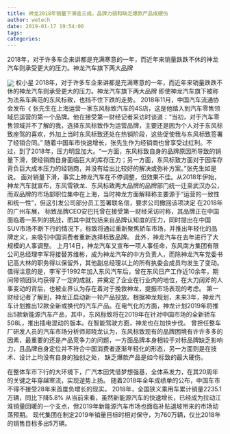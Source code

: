 ```yaml
---
title: 神龙2018年销量下滑逾三成，品牌力弱和缺乏爆款产品成硬伤
author: wetech
date: 2019-01-17 19:54:00
tags: 
categories: 
---
```

2018年，对于许多车企来讲都是充满寒意的一年，而近年来销量跌跌不休的神龙汽车则承受更大的压力。神龙汽车旗下两大品牌
<!-- more -->
<img align="center" border="0" src="https://imgcdn.yicai.com/uppics/images/2019/01/d77be951cb3f84773770d1bf24521eb0.jpg" />
权小星
2018年，对于许多车企来讲都是充满寒意的一年，而近年来销量跌跌不休的神龙汽车则承受更大的压力。神龙汽车旗下两大品牌
即使神龙汽车旗下被称为法系车典范的东风标致，也挡不住下跌的走势。
2018年11月，中国汽车流通协会发布《
张先生在上海运营一家东风标致汽车的4S店，这是他踏入到汽车零售领域后运营的第一个品牌。他在接受第一财经记者采访时谈道：“当初，对于汽车零售领域并不了解的我，选择东风标致作为运营品牌，主要还是因为个人对于东风标致座驾的喜欢，外加上当时东风标致还处在热销阶段，这些促使我与东风标致签署了经销合同。”
随着中国车市快速增长，张先生作为经销商也曾享受过红利。不过，到了2018年，压力明显加大。“一方面，东风标致自身的品牌原因所导致的销量下滑，使经销商自身面临巨大的库存压力；另一方面，东风标致方面对于因库存背负巨大成本压力的经销商，并没有给出比较好的解决或弥补方案。”张先生如是说。
面对销量下滑，事实上神龙汽车在不停调整，但效果不佳。从2018年伊始，神龙汽车就宣布，东风雪铁龙、东风标致两大品牌的品牌部门统一迁至武汉办公，而双品牌的市场部职位集中在上海，当时神龙方面解释称主要源于“运营的一致性和统一性”，但这引发公司部分员工签署联名信，要求公司撤回该项决定
在2018年的广州车展，
标致品牌CEO安巴托曾在接受第一财经采访时称，其品牌正在中国面临着一系列的挑战，而其中就包括来自品牌认知度的压力，同时提出在中国SUV市场不断下行的情况下，标致将通过重新聚焦轿车市场，并推出年轻化的品牌定义，来吸引中国消费者重新选择标致品牌。
此外，神龙汽车在去年进行了大规模的人事调整。
上月14日，神龙汽车又宣布一项人事任命，东风南方集团有限公司总经理李军将接替苏维彬，成为神龙汽车的中方负责人，而除神龙汽车党委书记高大林的职务得以保留外，其他副总经理以上的所有执委会成员均发生了变动。值得注意的是，李军于1992年加入东风汽车后，曾在东风日产工作近10余年，期间带领团队均获得了一定的成就，并奠定了企业在行业内的地位，在大刀阔斧的人事变动的背后，也被业界认为存在着对于挽救神龙，提振市场表现的考虑。
第一财经记者了解到，神龙正启动新一轮产品投放。根据神龙规划，未来3年，神龙汽车计划推出12款全新或换代的汽车产品。在电气化的方面，神龙计划2019年将推出5款新能源汽车产品，其中，东风标致将在2019年在针对中国市场的全新轿车508L，推出插电混动的版本。在智能驾驶方面，神龙也在加快步伐。
曾担任整车厂研发人员的汽车市场分析师郑晓龙认为，东风标致现有的品牌困境有许许多多的因素，最重要的还是产品竞争力的问题，一方面品牌本身相较于对标品牌缺乏影响力，且品牌自身定位并不符合中国消费者逐渐年轻化的形态，另一方面则是在技术、设计上均没有自身的独创之处， 缺乏爆款产品是如今标致的最大硬伤。
 
 
在整体车市下行的大环境下，广汽本田凭借梦想强基，全体系发力，在其20周年的关键之年穿越寒流，实现逆势上扬。
随着2018年全年成绩单的公布，中国车市不得不接受28年来首度负增长的现实。
2018年，全国狭义乘用车累计销量2235.1万辆，同比下降5.8%
从当前来看，虽然新能源汽车的快速增长，已经成为拉动江淮销量回暖的一个支点，但2019年新能源汽车市场也面临补贴退坡带来的市场动荡预期。
现代集团在制定2019年销量目标时相对保守，为760万辆，仅比2018年的销售目标多出5万辆。
